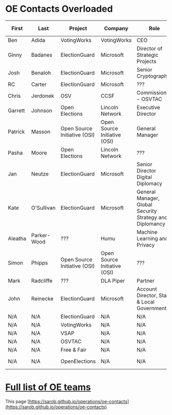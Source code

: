 # OE Contacts Overloaded

First | Last       |   Project    |   Company    | Role      | email        | ML archive
----- | ---------- | ------------ | ------------ | --------- | ------------ | -----------
Ben   | Adida      | VotingWorks   | VotingWorks  | CEO       | ben@adida.net | N/A
Ginny | Badanes    | ElectionGuard | Microsoft  | Director of Strategic Projects | ginnyb@microsoft.com | N/A
Josh  | Benaloh    | ElectionGuard | Microsoft  | Senior Cryptographer | benaloh@microsoft.com | N/A
RC  | Carter | ElectionGuard | Microsoft  | ??? | rocarter@microsoft.com | N/A
Chris  | Jerdonek | OSV | CCSF | Commissioner - OSVTAC | chris.jerdonek@sfgov.org | N/A
Garrett  | Johnson | Open Elections | Lincoln Network | Executive Director | garrett@joinlincoln.org | N/A
Patrick  | Masson | Open Source Initiative (OSI) | Open Source Initiative (OSI) | General Manager | masson@opensource.org | N/A
Pasha  | Moore | Open Elections | Lincoln Network | ??? | pasha@joinlincoln.org | N/A
Jan  | Neutze | ElectionGuard | Microsoft | Senior Director Digital Diplomacy | jan.neutze@microsoft.com | N/A
Kate  | O'Sullivan | ElectionGuard | Microsoft | General Manager, Global Security Strategy and Diplomancy | kateos@microsoft.com | N/A
Aleatha | Parker-Wood | ??? | Humu | Machine Learning and Privacy | aleatha@humu.com | N/A
Simon  | Phipps | Open Source Initiative (OSI) | Open Source Initiative (OSI) | ??? | simon@webmink.com | N/A
Mark  | Radcliffe | ??? | DLA Piper | Partner | mark.radcliffe@dlapiper.com | 
John | Reinecke | ElectionGuard | Microsoft | Account Director, State & Local Government | john.reinecke@microsoft.com | N/A
N/A | N/A | ElectionGuard | N/A | N/A | ??? | ???
N/A | N/A | VotingWorks | N/A | N/A | ??? | ??? 
N/A | N/A | VSAP | N/A | N/A | ??? | ???
N/A | N/A | OSVTAC  | N/A | N/A | ??? | ??? 
N/A | N/A | Free & Fair | N/A  | N/A | ??? | ???
N/A | N/A | OpenElections  | N/A | N/A | [Code for America Brigade Contact Directory](https://docs.google.com/spreadsheets/d/1zglhAKDUNnvKindAhb6K_DJaLQ_myRYGKvE2DTYolAQ/edit#gid=0) | ??? 

<div class="datatable-end"></div>

# [Full list of OE teams](https://sarob.github.io/operations/oe-community#projects-overloaded)

This page [https://sarob.github.io/operations/oe-contacts](https://sarob.github.io/operations/oe-contacts)

